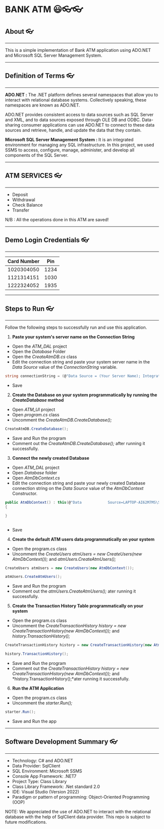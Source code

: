 # BANK ATM 😃👓👓

## About 👓
***

This is a simple implementation of Bank ATM application using ADO.NET and Microsoft SQL Server Management System.
<br/>
***
## Definition of Terms 👓
***
**ADO.NET :**
The .NET platform defines several namespaces that allow you to interact with relational database systems. 
Collectively speaking, these namespaces are known as ADO.NET.

ADO.NET provides consistent access to data sources such as SQL Server and XML, and to data sources exposed through OLE DB and ODBC. Data-sharing consumer applications can use ADO.NET to connect to these data sources and retrieve, handle, and update the data that they contain.

**Microsoft SQL Server Management System :**
It is an integrated environment for managing any SQL infrastructure. In this project, we used SSMS to access, configure, manage, administer, and develop all components of the SQL Server.

***
## ATM SERVICES 👓
***
- Deposit
- Withdrawal
- Check Balance
- Transfer

N/B : All the operations done in this ATM are saved!

***
## Demo Login Credentials 👓
***
| Card Number | Pin |
| ----------- | ----------- |
| 1020304050 | 1234 |
| 1121314151 | 1030 |
| 1222324052 | 1935 |

***
## Steps to Run 👓
***
Follow the following steps to successfully run and use this application.
1. **Paste your system's server name on the Connection String**
- Open the *ATM_DAL* project
- Open the *Database* Folder
- Open the *CreateAtmDB.cs* class
- Edit the connection string and paste your system server name in the *Data Source* value of the *ConnectionString* variable.
```C#
string connectionString = (@"Data Source = (Your Server Name); Integrated Security = True; Connect Timeout = 30; Encrypt=False;TrustServerCertificate=False;ApplicationIntent=ReadWrite;MultiSubnetFailover=False");

```
- Save

2. **Create the Database on your system programmatically by running the *CreateDatabase* method**
- Open *ATM_UI* project
- Open *program.cs* class
- Uncomment the *CreateAtmDB.CreateDatabase();*
```C#
CreateAtmDB.CreateDatabase();
```
- Save and Run the program
- Comment out the *CreateAtmDB.CreateDatabase();* after running it successfully.

3. **Connect the newly created Database**
- Open *ATM_DAL* project
- Open *Database* folder
- Open *AtmDbContext.cs*
- Edit the connection string and paste your newly created Database connection string on the *Data Source* value of the *AtmDbContext* Constructor.
```C#
public AtmDbContext() : this(@"Data            Source=LAPTOP-AI62M7MS\SQLEXPRESS;Initial Catalog=AtmDatabase;Integrated Security=True;Connect Timeout=30;Encrypt=False;TrustServerCertificate=False;ApplicationIntent=ReadWrite;MultiSubnetFailover=False")
{

}
        
```
- Save

4. **Create the default ATM users data programmatically on your system**
- Open the program.cs class 
- Uncomment the *CreateUsers atmUsers = new CreateUsers(new AtmDbContext());* and *atmUsers.CreateAtmUsers();*
```C#
CreateUsers atmUsers = new CreateUsers(new AtmDbContext());

atmUsers.CreateAtmUsers();
```
- Save and Run the program
- Comment out the *atmUsers.CreateAtmUsers();* ater running it successfully.

5. **Create the Transaction History Table programmatically on your system**
- Open the program.cs class 
- Uncomment the *CreateTransactionHistory history = new CreateTransactionHistory(new AtmDbContext());* and *history.TransactionHistory();*
```C#
CreateTransactionHistory history = new CreateTransactionHistory(new AtmDbContext());

history.TransactionHistory();
```
- Save and Run the program
- Comment out the *CreateTransactionHistory history = new CreateTransactionHistory(new AtmDbContext());* and *history.TransactionHistory();*ater running it successfully.

6. **Run the ATM Application**
- Open the program.cs class
- Uncomment the *starter.Run();*
```C#
starter.Run();
```
- Save and Run the app
***
## Software Development Summary 👓
***
- Technology: C# and ADO.NET
- Data Provider: SqlClient
- SQL Environment: Microsoft SSMS
- Console App Framework: .NET7
- Project Type: Class Library
- Class Library Framework: .Net standard 2.0
- IDE: Visual Studio (Version 2022)
- Paradigm or pattern of programming: Object-Oriented Programming (OOP)

NOTE: We appreciated the use of ADO.NET to interact with the relational database with the help of SqlClient data provider.
This repo is subject to future modifications.

